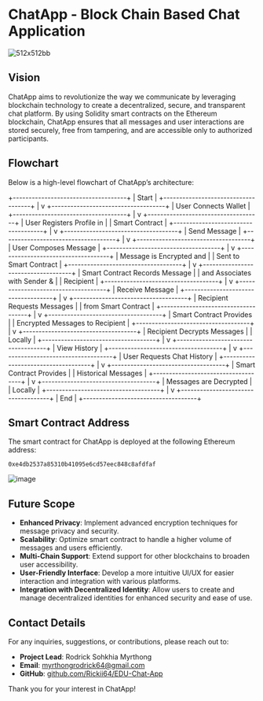 # ChatApp - Block Chain Based Chat Application
![512x512bb](https://github.com/user-attachments/assets/cf1bfcb2-b96d-4614-9787-09e23030b5e7)

## Vision
ChatApp aims to revolutionize the way we communicate by leveraging blockchain technology to create a decentralized, secure, and transparent chat platform. By using Solidity smart contracts on the Ethereum blockchain, ChatApp ensures that all messages and user interactions are stored securely, free from tampering, and are accessible only to authorized participants.

## Flowchart
Below is a high-level flowchart of ChatApp’s architecture:

+------------------------------------+
|            Start                   |
+------------------------------------+
                 |
                 v
+------------------------------------+
|      User Connects Wallet          |
+------------------------------------+
                 |
                 v
+------------------------------------+
|   User Registers Profile in        |
|    Smart Contract                  |
+------------------------------------+
                 |
                 v
+------------------------------------+
|          Send Message              |
+------------------------------------+
                 |
                 v
+------------------------------------+
|     User Composes Message          |
+------------------------------------+
                 |
                 v
+------------------------------------+
|   Message is Encrypted and         |
|     Sent to Smart Contract         |
+------------------------------------+
                 |
                 v
+------------------------------------+
| Smart Contract Records Message     |
|  and Associates with Sender &      |
|            Recipient               |
+------------------------------------+
                 |
                 v
+------------------------------------+
|        Receive Message             |
+------------------------------------+
                 |
                 v
+------------------------------------+
|   Recipient Requests Messages      |
|     from Smart Contract            |
+------------------------------------+
                 |
                 v
+------------------------------------+
|   Smart Contract Provides          |
|   Encrypted Messages to Recipient  |
+------------------------------------+
                 |
                 v
+------------------------------------+
|    Recipient Decrypts Messages     |
|            Locally                 |
+------------------------------------+
                 |
                 v
+------------------------------------+
|           View History             |
+------------------------------------+
                 |
                 v
+------------------------------------+
|   User Requests Chat History       |
+------------------------------------+
                 |
                 v
+------------------------------------+
|   Smart Contract Provides          |
|   Historical Messages              |
+------------------------------------+
                 |
                 v
+------------------------------------+
|    Messages are Decrypted          |
|            Locally                 |
+------------------------------------+
                 |
                 v
+------------------------------------+
|            End                     |
+------------------------------------+


## Smart Contract Address
The smart contract for ChatApp is deployed at the following Ethereum address:
```
0xe4db2537a85310b41095e6cd57eec848c8afdfaf
```
![image](https://github.com/user-attachments/assets/4ec256fb-6391-4c8a-a46d-dbe7cfa80dab)

## Future Scope
- **Enhanced Privacy**: Implement advanced encryption techniques for message privacy and security.
- **Scalability**: Optimize smart contract to handle a higher volume of messages and users efficiently.
- **Multi-Chain Support**: Extend support for other blockchains to broaden user accessibility.
- **User-Friendly Interface**: Develop a more intuitive UI/UX for easier interaction and integration with various platforms.
- **Integration with Decentralized Identity**: Allow users to create and manage decentralized identities for enhanced security and ease of use.

## Contact Details
For any inquiries, suggestions, or contributions, please reach out to:

- **Project Lead**: Rodrick Sohkhia Myrthong
- **Email**: myrthongrodrick64@gmail.com
- **GitHub**: [github.com/Rickii64/EDU-Chat-App](https://github.com/Rickii64/EDU-Chat-App)

Thank you for your interest in ChatApp!
